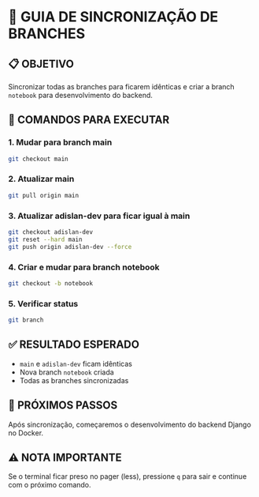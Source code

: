 # 🔄 **GUIA DE SINCRONIZAÇÃO DE BRANCHES**

## 📋 **OBJETIVO**
Sincronizar todas as branches para ficarem idênticas e criar a branch `notebook` para desenvolvimento do backend.

## 🚀 **COMANDOS PARA EXECUTAR**

### **1. Mudar para branch main**
```bash
git checkout main
```

### **2. Atualizar main**
```bash
git pull origin main
```

### **3. Atualizar adislan-dev para ficar igual à main**
```bash
git checkout adislan-dev
git reset --hard main
git push origin adislan-dev --force
```

### **4. Criar e mudar para branch notebook**
```bash
git checkout -b notebook
```

### **5. Verificar status**
```bash
git branch
```

## ✅ **RESULTADO ESPERADO**
- `main` e `adislan-dev` ficam idênticas
- Nova branch `notebook` criada
- Todas as branches sincronizadas

## 🎯 **PRÓXIMOS PASSOS**
Após sincronização, começaremos o desenvolvimento do backend Django no Docker.

## ⚠️ **NOTA IMPORTANTE**
Se o terminal ficar preso no pager (less), pressione `q` para sair e continue com o próximo comando. 